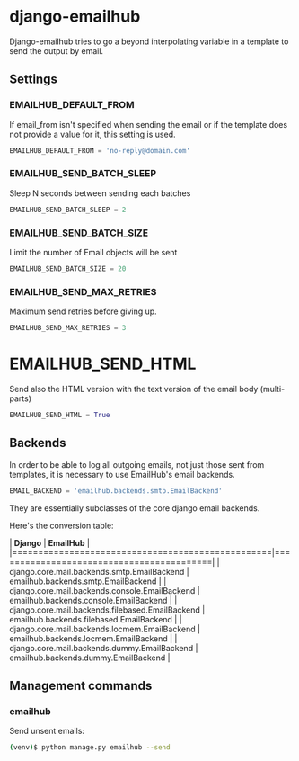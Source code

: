 # django-emailhub

Django-emailhub tries to go a beyond interpolating variable in a template to
send the output by email.


## Settings

### EMAILHUB\_DEFAULT\_FROM 

If email\_from isn't specified when sending the email or if the template
does not provide a value for it, this setting is used.

```python
EMAILHUB_DEFAULT_FROM = 'no-reply@domain.com'
```

### EMAILHUB\_SEND\_BATCH\_SLEEP 

Sleep N seconds between sending each batches
```python
EMAILHUB_SEND_BATCH_SLEEP = 2
```


### EMAILHUB\_SEND\_BATCH\_SIZE 

Limit the number of Email objects will be sent

```python
EMAILHUB_SEND_BATCH_SIZE = 20
```

### EMAILHUB\_SEND\_MAX\_RETRIES 

Maximum send retries before giving up.

```python
EMAILHUB_SEND_MAX_RETRIES = 3
```

# EMAILHUB\_SEND\_HTML 

Send also the HTML version with the text version of the email body (multi-parts)

```python
EMAILHUB_SEND_HTML = True
```


## Backends

In order to be able to log all outgoing emails, not just those sent from
templates, it is necessary to use EmailHub's email backends.

```python
EMAIL_BACKEND = 'emailhub.backends.smtp.EmailBackend'
```

They are essentially subclasses of the core django email backends.

Here's the conversion table:


| **Django**                                       | **EmailHub**                             |
|==================================================|==========================================|
| django.core.mail.backends.smtp.EmailBackend      | emailhub.backends.smtp.EmailBackend      |
| django.core.mail.backends.console.EmailBackend   | emailhub.backends.console.EmailBackend   |
| django.core.mail.backends.filebased.EmailBackend | emailhub.backends.filebased.EmailBackend |
| django.core.mail.backends.locmem.EmailBackend    | emailhub.backends.locmem.EmailBackend    |
| django.core.mail.backends.dummy.EmailBackend     | emailhub.backends.dummy.EmailBackend     |


## Management commands

### emailhub

Send unsent emails:

```bash
(venv)$ python manage.py emailhub --send
```
